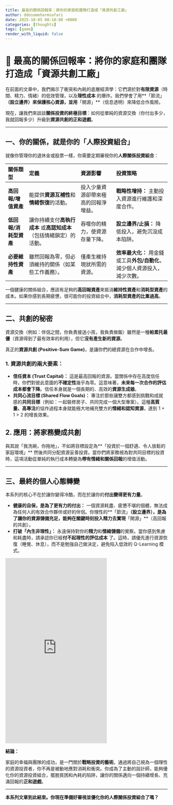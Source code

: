 ```yaml
---
title: 最高的關係回報率：將你的家庭和團隊打造成「資源共創工廠」
author: ddosomeharmsafari
date: 2025-10-05 08:10:00 +0800
categories: [thoughts]
tags: [game]
render_with_liquid: false
---
```


# 🚀 最高的關係回報率：將你的家庭和團隊打造成「資源共創工廠」

在前面的文章中，我們揭示了衝突和內耗的底層經濟學：它們源於對**有限資源**（時間、精力、情緒）的低效管理，以及**理性成本** 的爆炸。我們學會了用**「節流」**（設立邊界）來保護核心資源，並用**「開源」**（信息透明）來降低合作風險。

現在，讓我們來談談**關係投資的終極目標**：如何從單純的資源交換（你付出多少，我就回報多少）升級到**資源共創的正和遊戲**。

---

## 一、你的關係，就是你的「人際投資組合」

就像你管理你的退休金或股票一樣，你需要定期審視你的**人際關係投資組合**：

| 關係類型 | 定義 | 資源影響 | 投資策略 |
| :--- | :--- | :--- | :--- |
| **高回報/增值資產** | 能提供**資源互補性**和**情緒恢復**的活動。 | 投入少量資源卻帶來極高的回報淨增益。 | **戰略性增持：** 主動投入資源進行維護和深度合作。 |
| **低回報/消耗型資產** | 讓你持續支付**高執行成本** 或**高認知成本**（包括情緒鎖定）的活動。 | 吞噬你的精力，使資源存量下降。 | **設立邊界/止損：** 降低投入，避免沉沒成本陷阱。 |
| **必要維持性資產** | 雖然回報為零，但必須維持的關係（如某些工作義務）。 | 僅產生維持現狀所需的資源。 | **效率最大化：** 用金錢或工具**外包/自動化**，減少個人資源投入，減少次數。 |

一個健康的關係組合，應該有足夠的**高回報資產**來抵消**維持性資產**和**消耗型資產**的成本。如果你感到長期疲憊，很可能你的投資組合中，**消耗型資產的比重過高**。

---

## 二、共創的秘密

資源交換（例如：伴侶之間，你負責接送小孩，我負責做飯）雖然是一種**帕累托最優**（資源得到了最有效率的利用），但它**沒有產生新的資源**。

真正的**資源共創 (Positive-Sum Game)**，是讓你們的總資源在合作中增長。

### 1. 資源共創的兩大要素：

* **信任資本 (Trust Capital)：** 這是最高回報的資源。當關係中存在高度信任時，你們對彼此意圖的**不確定性**幾乎為零。這意味著，**未來每一次合作的評估成本都會下降**。信任本身就是一個長期的、高效的**資源生成器**。
* **共同心流目標 (Shared Flow Goals)：** 專注於那些讓雙方都感到挑戰和成就感的**共同目標**（例如：一起裝修房子、共同完成一個大型專案）。這種**高質量、高專注**的協作過程本身就能極大地補充雙方的**情緒和認知資源**，達到 1 + 1 > 2 的增長效果。

## 2. 應用：將家務變成共創

與其說「我洗碗，你拖地」，不如將目標設定為**「投資於一個舒適、令人放鬆的家庭環境」** 然後共同分配資源妥善投資。當你們將家務視為對共同目標的投資時，這項活動從單純的執行成本轉變為**帶有情緒和關係回報**的增值活動。

---

## 三、最終的個人心態轉變

本系列的核心不在於讓你變得冷酷，而在於讓你的**付出變得更有力量**。

* **健康的自保，是為了更有力的付出：** 一個資源耗盡、疲憊不堪的個體，無法成為任何人的有效合作夥伴或好的伴侶。你理性的**「節流」**（設立邊界），是為了讓你的資源儲備充足，能夠在關鍵時刻投入精力去實現**「開源」**（高回報的共創）。
* **打破「內生非理性」：** 永遠保持對你的**精力**和**情緒儲備**的覺察。當你感到焦慮和耗盡時，請承認你已經**付不起理性的評估成本** 了。這時，請優先進行資源恢復（睡覺、休息），而不是勉強自己做決定，避免陷入低效的 Q-Learning 模式。

<iframe width="315" height="576" src="https://www.youtube.com/embed/UI_gMvv0g8A" title="“Will You Take Care of You for Me?” • Jim Rohn" frameborder="0" allow="accelerometer; autoplay; clipboard-write; encrypted-media; gyroscope; picture-in-picture; web-share" referrerpolicy="strict-origin-when-cross-origin" allowfullscreen></iframe>

**結論：**

家庭的幸福與團隊的成功，是一門關於**戰略投資的藝術**。通過將自己視為一個理性的資源投資者，你不再是被動地應對消耗和衝突。你成為了主動的設計師，能夠優化你的資源投資組合，擺脫貧困和內耗的陷阱，讓你的關係邁向一個持續增長、充滿回報的**正和遊戲**。

---
**本系列文章到此結束。你現在準備好審視並優化你的人際關係投資組合了嗎？**
